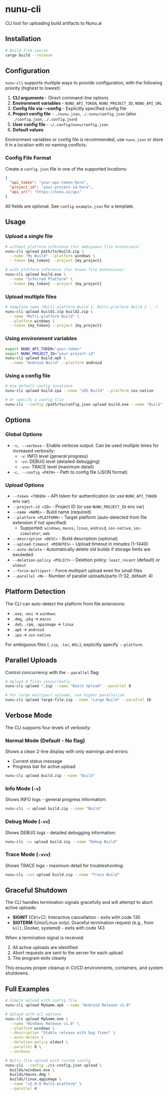 # nunu-cli

CLI tool for uploading build artifacts to Nunu.ai

## Installation

```bash
# Build from source
cargo build --release
```

## Configuration

`nunu-cli` supports multiple ways to provide configuration, with the following priority (highest to lowest):

1. **CLI arguments** - Direct command-line options
2. **Environment variables** - `NUNU_API_TOKEN`, `NUNU_PROJECT_ID`, `NUNU_API_URL`
3. **Config file via --config** - Explicitly specified config file
4. **Project config file** - `./nunu.json`, `./.nunu/config.json` (also `./config.json`, `./.config.json`)
5. **User config file** - `~/.config/nunu/config.json`
6. **Default values**

Environment variables or config file is recommended, use `nunu.json` or store it in a location with no naming conflicts.

### Config File Format

Create a `config.json` file in one of the supported locations:

```json
{
  "api_token": "your-api-token-here",
  "project_id": "your-project-id-here",
  "api_url": "https://nunu.ai/api"
}
```

All fields are optional. See `config.example.json` for a template.

## Usage

### Upload a single file

```bash
# without platform inference (for ambiguous file extensions)
nunu-cli upload path/to/build.zip \
  --name "My Build" --platform windows \
  --token {my_token} --project {my_project}

# with platform inference (for known file extensions)
nunu-cli upload build.exe \
  --name "Inferred Platform" \
  --token {my_token} --project {my_project}
```

### Upload multiple files

```bash
# template name (Multi-platform Build 1, Multi-platform Build 2 ...)
nunu-cli upload build1.zip build2.zip \
  --name "Multi-platform Build" \
  --platform windows \
  --token {my_token} --project {my_project}
```

### Using environment variables

```bash
export NUNU_API_TOKEN="your-token"
export NUNU_PROJECT_ID="your-project-id"
nunu-cli upload build.apk \
  --name "Android Build" --platform android
```

### Using a config file

```bash
# Use default config locations
nunu-cli upload build.ipa --name "iOS Build" --platform ios-native

# Or specify a config file
nunu-cli --config /path/to/config.json upload build.exe --name "Build"
```

## Options

### Global Options

- `-v, --verbose` - Enable verbose output. Can be used multiple times for increased verbosity:
  - `-v`: INFO level (general progress)
  - `-vv`: DEBUG level (detailed debugging)
  - `-vvv`: TRACE level (maximum detail)
- `-c, --config <PATH>` - Path to config file (JSON format)

### Upload Options

- `--token <TOKEN>` - API token for authentication (or use `NUNU_API_TOKEN` env var)
- `--project-id <ID>` - Project ID (or use `NUNU_PROJECT_ID` env var)
- `--name <NAME>` - Build name (required)
- `--platform <PLATFORM>` - Target platform (auto-detected from file extension if not specified)
  - Supported: `windows`, `macos`, `linux`, `android`, `ios-native`, `ios-simulator`, `web`
- `--description <DESC>` - Build description (optional)
- `--upload-timeout <MINUTES>` - Upload timeout in minutes (1-1440)
- `--auto-delete` - Automatically delete old builds if storage limits are exceeded
- `--deletion-policy <POLICY>` - Deletion policy: `least_recent` (default) or `oldest`
- `--force-multipart` - Force multipart upload even for small files
- `--parallel <N>` - Number of parallel uploads/parts (1-32, default: 4)

## Platform Detection

The CLI can auto-detect the platform from file extensions:

- `.exe`, `.msi` → `windows`
- `.dmg`, `.pkg` → `macos`
- `.deb`, `.rpm`, `.appimage` → `linux`
- `.apk` → `android`
- `.ipa` → `ios-native`

For ambiguous files (`.zip`, `.tar`, etc.), explicitly specify `--platform`.

## Parallel Uploads

Control concurrency with the `--parallel` flag:

```bash
# Upload 8 files concurrently
nunu-cli upload *.zip --name "Batch Upload" --parallel 8

# For large multipart uploads, use higher parallelism
nunu-cli upload large-file.zip --name "Large Build" --parallel 16
```

## Verbose Mode

The CLI supports four levels of verbosity:

### Normal Mode (Default - No flag)
Shows a clean 2-line display with only warnings and errors:
- Current status message
- Progress bar for active upload

```bash
nunu-cli upload build.zip --name "Build"
```

### Info Mode (`-v`)
Shows INFO logs - general progress information:
```bash
nunu-cli -v upload build.zip --name "Build"
```

### Debug Mode (`-vv`)
Shows DEBUG logs - detailed debugging information:
```bash
nunu-cli -vv upload build.zip --name "Debug Build"
```

### Trace Mode (`-vvv`)
Shows TRACE logs - maximum detail for troubleshooting:
```bash
nunu-cli -vvv upload build.zip --name "Trace Build"
```

## Graceful Shutdown

The CLI handles termination signals gracefully and will attempt to abort active uploads:

- **SIGINT** (Ctrl+C): Interactive cancellation - exits with code 130
- **SIGTERM** (Unix/Linux only): Graceful termination request (e.g., from `kill`, Docker, systemd) - exits with code 143

When a termination signal is received:
1. All active uploads are identified
2. Abort requests are sent to the server for each upload
3. The program exits cleanly

This ensures proper cleanup in CI/CD environments, containers, and system shutdowns.

## Full Examples

```bash
# Simple upload with config file
nunu-cli upload MyGame.apk --name "Android Release v1.0"

# Upload with all options
nunu-cli upload MyGame.exe \
  --name "Windows Release v1.0" \
  --platform windows \
  --description "Stable release with bug fixes" \
  --auto-delete \
  --deletion-policy oldest \
  --parallel 8 \
  --verbose

# Multi-file upload with custom config
nunu-cli --config ./ci-config.json upload \
  builds/windows.exe \
  builds/macos.dmg \
  builds/linux.appimage \
  --name "v2.0.0 Multi-platform" \
  --parallel 4
```
